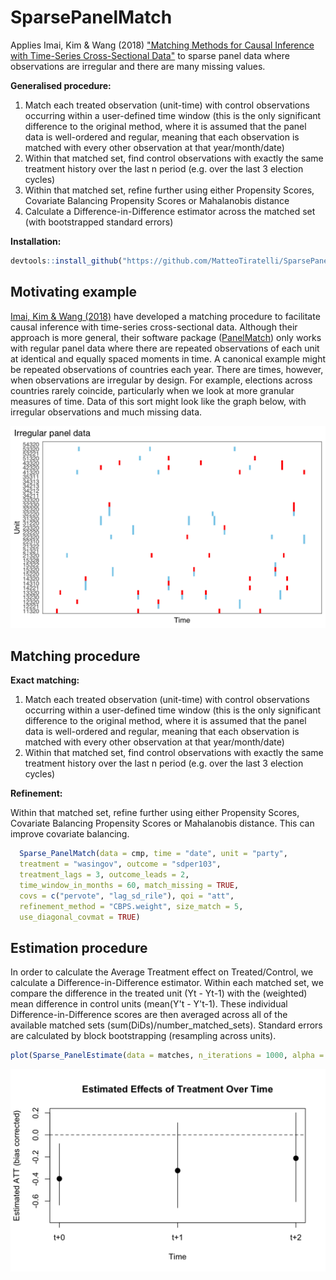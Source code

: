 # SparsePanelMatch
Applies Imai, Kim &amp; Wang (2018) ["Matching Methods for Causal Inference with Time-Series Cross-Sectional Data"](https://imai.fas.harvard.edu/research/tscs.html) to sparse panel data where observations are irregular and there are many missing values.

**Generalised procedure:**
1. Match each treated observation (unit-time) with control observations occurring within a user-defined time window (this is the only significant difference to the original method, where it is assumed that the panel data is well-ordered and regular, meaning that each observation is matched with every other observation at that year/month/date)
2. Within that matched set, find control observations with exactly the same treatment history over the last n period (e.g. over the last 3 election cycles)
3. Within that matched set, refine further using either Propensity Scores, Covariate Balancing Propensity Scores or Mahalanobis distance
4. Calculate a Difference-in-Difference estimator across the matched set (with bootstrapped standard errors)

**Installation:**
``` r
devtools::install_github("https://github.com/MatteoTiratelli/SparsePanelMatch")
```

## Motivating example
[Imai, Kim &amp; Wang (2018)](https://imai.fas.harvard.edu/research/tscs.html) have developed a matching procedure to facilitate causal inference with time-series cross-sectional data. Although their approach is more general, their software package ([PanelMatch](https://github.com/insongkim/PanelMatch)) only works with regular panel data where there are repeated observations of each unit at identical and equally spaced moments in time. A canonical example might be repeated observations of countries each year.
There are times, however, when observations are irregular by design. For example, elections across countries rarely coincide, particularly when we look at more granular measures of time. Data of this sort might look like the graph below, with irregular observations and much missing data.

![Graph showing irregular panel data](https://github.com/MatteoTiratelli/matteotiratelli.github.io/raw/master/Files/Irregular.png)

## Matching procedure

**Exact matching:**
1. Match each treated observation (unit-time) with control observations occurring within a user-defined time window (this is the only significant difference to the original method, where it is assumed that the panel data is well-ordered and regular, meaning that each observation is matched with every other observation at that year/month/date)
2. Within that matched set, find control observations with exactly the same treatment history over the last n period (e.g. over the last 3 election cycles)

**Refinement:**

Within that matched set, refine further using either Propensity Scores, Covariate Balancing Propensity Scores or Mahalanobis distance. This can improve covariate balancing.
``` r
  Sparse_PanelMatch(data = cmp, time = "date", unit = "party", 
  treatment = "wasingov", outcome = "sdper103", 
  treatment_lags = 3, outcome_leads = 2, 
  time_window_in_months = 60, match_missing = TRUE, 
  covs = c("pervote", "lag_sd_rile"), qoi = "att", 
  refinement_method = "CBPS.weight", size_match = 5, 
  use_diagonal_covmat = TRUE)
```
## Estimation procedure
In order to calculate the Average Treatment effect on Treated/Control, we calculate a Difference-in-Difference estimator. Within each matched set, we compare the difference in the treated unit (Yt - Yt-1) with the (weighted) mean difference in control units (mean(Y't - Y't-1). These individual Difference-in-Difference scores are then averaged across all of the available matched sets (sum(DiDs)/number_matched_sets). Standard errors are calculated by block bootstrapping (resampling across units).

``` r
plot(Sparse_PanelEstimate(data = matches, n_iterations = 1000, alpha = 0.05))
```

![Plot of effects over time](https://github.com/MatteoTiratelli/matteotiratelli.github.io/raw/master/Files/plot_zoom_png.png)
